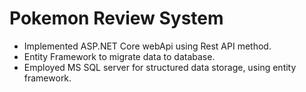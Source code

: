 # Pokemon Review System

- Implemented ASP.NET Core webApi using Rest API method. 
- Entity Framework to migrate data to database. 
- Employed MS SQL server for structured data storage, using entity framework. 


